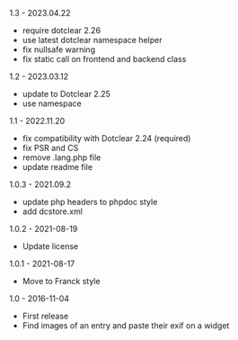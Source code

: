 1.3 - 2023.04.22
- require dotclear 2.26
- use latest dotclear namespace helper
- fix nullsafe warning
- fix static call on frontend and backend class

1.2 - 2023.03.12
- update to Dotclear 2.25
- use namespace

1.1 - 2022.11.20
- fix compatibility with Dotclear 2.24 (required)
- fix PSR and CS
- remove .lang.php file
- update readme file

1.0.3 - 2021.09.2
- update php headers to phpdoc style
- add dcstore.xml

1.0.2 - 2021-08-19
- Update license 

1.0.1 - 2021-08-17
- Move to Franck style

1.0 - 2016-11-04
- First release
- Find images of an entry and paste their exif on a widget